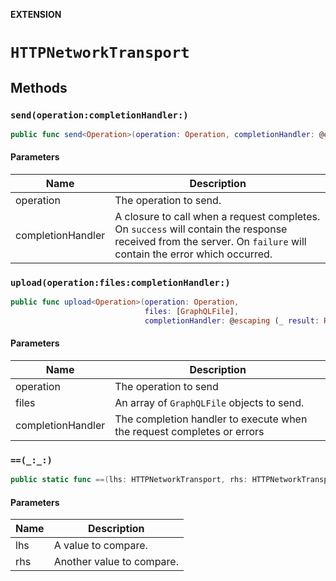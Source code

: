 **EXTENSION**

# `HTTPNetworkTransport`

## Methods
### `send(operation:completionHandler:)`

```swift
public func send<Operation>(operation: Operation, completionHandler: @escaping (_ result: Result<GraphQLResponse<Operation>, Error>) -> Void) -> Cancellable
```

#### Parameters

| Name | Description |
| ---- | ----------- |
| operation | The operation to send. |
| completionHandler | A closure to call when a request completes. On `success` will contain the response received from the server. On `failure` will contain the error which occurred. |

### `upload(operation:files:completionHandler:)`

```swift
public func upload<Operation>(operation: Operation,
                              files: [GraphQLFile],
                              completionHandler: @escaping (_ result: Result<GraphQLResponse<Operation>, Error>) -> Void) -> Cancellable
```

#### Parameters

| Name | Description |
| ---- | ----------- |
| operation | The operation to send |
| files | An array of `GraphQLFile` objects to send. |
| completionHandler | The completion handler to execute when the request completes or errors |

### `==(_:_:)`

```swift
public static func ==(lhs: HTTPNetworkTransport, rhs: HTTPNetworkTransport) -> Bool
```

#### Parameters

| Name | Description |
| ---- | ----------- |
| lhs | A value to compare. |
| rhs | Another value to compare. |